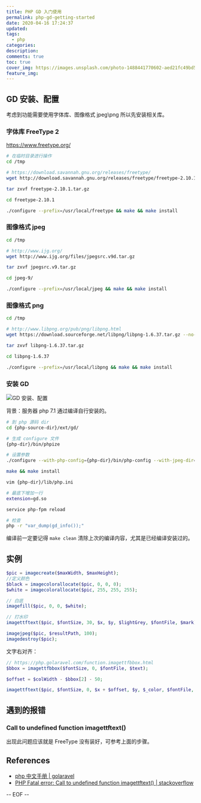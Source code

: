 ```yaml
---
title: PHP GD 入门使用
permalink: php-gd-getting-started
date: 2020-04-16 17:24:37
updated:
tags:
  - php
categories:
description:
comments: true
toc: true
cover_img: https://images.unsplash.com/photo-1488441770602-aed21fc49bd5?ixlib=rb-1.2.1&ixid=eyJhcHBfaWQiOjEyMDd9&auto=format&fit=crop&w=640&q=80
feature_img:
---
```


## GD 安装、配置

考虑到功能需要使用字体库、图像格式 jpeg\png 所以先安装相关库。

### 字体库 FreeType 2

https://www.freetype.org/

```bash
# 在临时目录进行操作
cd /tmp

# https://download.savannah.gnu.org/releases/freetype/
wget http://download.savannah.gnu.org/releases/freetype/freetype-2.10.1.tar.gz

tar zxvf freetype-2.10.1.tar.gz

cd freetype-2.10.1

./configure --prefix=/usr/local/freetype && make && make install
```

### 图像格式 jpeg

```bash
cd /tmp

# http://www.ijg.org/
wget http://www.ijg.org/files/jpegsrc.v9d.tar.gz

tar zxvf jpegsrc.v9.tar.gz

cd jpeg-9/

./configure --prefix=/usr/local/jpeg && make && make install
```

### 图像格式 png

```bash
cd /tmp

# http://www.libpng.org/pub/png/libpng.html
wget https://download.sourceforge.net/libpng/libpng-1.6.37.tar.gz --no-check-certificate

tar zxvf libpng-1.6.37.tar.gz

cd libpng-1.6.37

./configure --prefix=/usr/local/libpng && make && make install
```

### 安装 GD

![GD 安装、配置](https://user-images.githubusercontent.com/9289792/80169757-e35bc200-8618-11ea-8851-a4bc7411f6f9.png)

背景：服务器 php 7.1 通过编译自行安装的。

```bash
# 到 php 源码 dir
cd {php-source-dir}/ext/gd/

# 生成 configure 文件
{php-dir}/bin/phpize

# 设置参数
./configure --with-php-config={php-dir}/bin/php-config --with-jpeg-dir=/usr/local/jpeg --with-png-dir=/usr/local/libpng --with-freetype-dir=/usr/local/freetype --enable-gd-native-ttf

make && make install

vim {php-dir}/lib/php.ini

# 最底下增加一行
extension=gd.so

service php-fpm reload

# 检查
php -r "var_dump(gd_info());"
```

编译前一定要记得 `make clean` 清除上次的编译内容，尤其是已经编译安装过的。

## 实例

```php
$pic = imagecreate($maxWidth, $maxHeight);
//定义颜色
$black = imagecolorallocate($pic, 0, 0, 0);
$white = imagecolorallocate($pic, 255, 255, 255);

// 白底
imagefill($pic, 0, 0, $white);

// 打水印
imagettftext($pic, $fontSize, 30, $x, $y, $lightGrey, $fontFile, $mark);

imagejpeg($pic, $resultPath, 100);
imagedestroy($pic);
```

文字右对齐：

```php
// https://php.golaravel.com/function.imagettfbbox.html
$bbox = imagettfbbox($fontSize, 0, $fontFile, $text);

$offset = $colWidth - $bbox[2] - 50;

imagettftext($pic, $fontSize, 0, $x + $offset, $y, $_color, $fontFile, $text);
```

## 遇到的报错

### Call to undefined function imagettftext()

出现此问题应该就是 FreeType 没有装好，可参考上面的步骤。

## References

- [php 中文手册 | golaravel](https://php.golaravel.com/intro.image.html)
- [PHP Fatal error: Call to undefined function imagettftext() | stackoverflow](https://stackoverflow.com/questions/7290958/php-fatal-error-call-to-undefined-function-imagettftext)

-- EOF --
